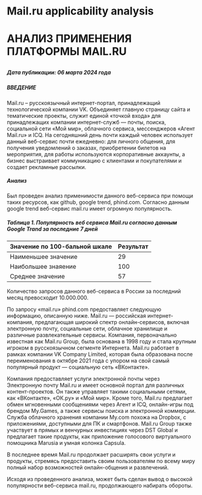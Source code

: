 # Mail.ru applicability analysis
# АНАЛИЗ ПРИМЕНЕНИЯ ПЛАТФОРМЫ MAIL.RU
##
##### **Дата публикации: 06 марта 2024 года**
##### ВВЕДЕНИЕ
Mail.ru – русскоязычный интернет-портал, принадлежащий технологической компании VK. Объединяет главную страницу сайта и тематические проекты, служит единой «точкой входа» для принадлежащих компании интернет-служб — почты, поиска, социальной сети «Мой мир», облачного сервиса, мессенджеров «Агент Mail.ru» и ICQ.
На сегодняшний день почти каждый человек использует данный веб-сервис почти ежедневно: для личного общения, для получения уведомлений о заказах, приобретении билетов на мероприятия, для работы используются корпоративные аккаунты, а бизнес выстраивает коммуникацию с клиентами и покупателями и создает рекламные рассылки. 
##### Анализ
Был проведен анализ применимости данного веб-сервиса при помощи таких ресурсов, как github, google trend, phind.com. 
Согласно данным google trend веб-сервис mail.ru имеет огромную популярность. 
##### Таблица 1. Популярность веб сервиса Mail.ru согласно данным Google Trand за последние 7 дней
|Значение по 100-бальной шкале|Результат|
|--|--|
|Наименьшее значение|29|
|Наибольшее знаяение|100|
|Среднее значение|57|
Количество запросов данного веб-сервиса в России за последний месяц превосходит 10.000.000. 

По запросу «mail.ru» phind.com предоставляет следующую информацию, описанную ниже. 
Mail.ru — российская интернет-компания, предлагающая широкий спектр онлайн-сервисов, включая электронную почту, социальные сети, облачное хранилище и различные развлекательные сервисы. Компания, первоначально известная как Mail.ru Group, была основана в 1998 году и стала крупным игроком в русскоязычном сегменте Интернета. Mail.ru работает в рамках компании VK Company Limited, которая была образована после переименования в октябре 2021 года с упором на свой самый популярный продукт — социальную сеть «ВКонтакте».

Компания предоставляет услуги электронной почты через Электронную почту Mail.ru и имеет основной портал для различных контент-проектов. Он также управляет такими социальными сетями, как «ВКонтакте», «ОК.ру» и «Мой мир». Кроме того, Mail.ru предлагает обмен мгновенными сообщениями через Агент и ICQ, онлайн-игры под брендом My.Games, а также сервисы поиска и электронной коммерции. Служба облачного хранения компании My.com похожа на Dropbox, с приложениями, доступными для ПК и смартфонов. Mail.ru Group также участвует в прямых и венчурных инвестициях через DST Global и предлагает такие продукты, как приложение голосового виртуального помощника Marusia и умная колонка Сapsula.

В последнее время Mail.ru продолжает расширять свои услуги и продукты, стремясь предоставить своим пользователям по всему миру полный набор возможностей онлайн-общения и развлечений.

Исходя из проведенного анализа, может быть сделан вывод о высокой популярности веб-сервиса mail.ru, продолжающего набирать обороты. 
